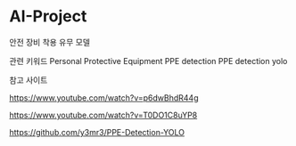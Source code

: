 # AI-Project
안전 장비 착용 유무 모델


관련 키워드
Personal Protective Equipment
PPE detection
PPE detection yolo

참고 사이트

https://www.youtube.com/watch?v=p6dwBhdR44g

https://www.youtube.com/watch?v=T0DO1C8uYP8

https://github.com/y3mr3/PPE-Detection-YOLO
